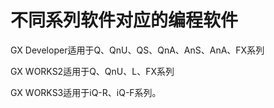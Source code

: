 # 不同系列软件对应的编程软件

GX Developer适用于Q、QnU、QS、QnA、AnS、AnA、FX系列

GX WORKS2适用于Q、QnU、L、FX系列

GX WORKS3适用于iQ-R、iQ-F系列。

